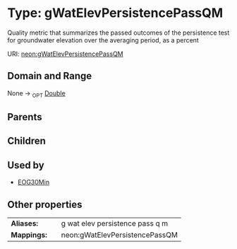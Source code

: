 
# Type: gWatElevPersistencePassQM


Quality metric that summarizes the passed outcomes of the persistence test for groundwater elevation over the averaging period, as a percent

URI: [neon:gWatElevPersistencePassQM](https://data.neonscience.org/gWatElevPersistencePassQM)


## Domain and Range

None ->  <sub>OPT</sub> [Double](types/Double.md)

## Parents


## Children


## Used by

 * [EOG30Min](EOG30Min.md)

## Other properties

|  |  |  |
| --- | --- | --- |
| **Aliases:** | | g wat elev persistence pass q m |
| **Mappings:** | | neon:gWatElevPersistencePassQM |

